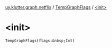 [uy.klutter.graph.netflix](../index.md) / [TempGraphFlags](index.md) / [&lt;init&gt;](.)


# &lt;init&gt;
`TempGraphFlags(flags:&nbsp;Int)`


